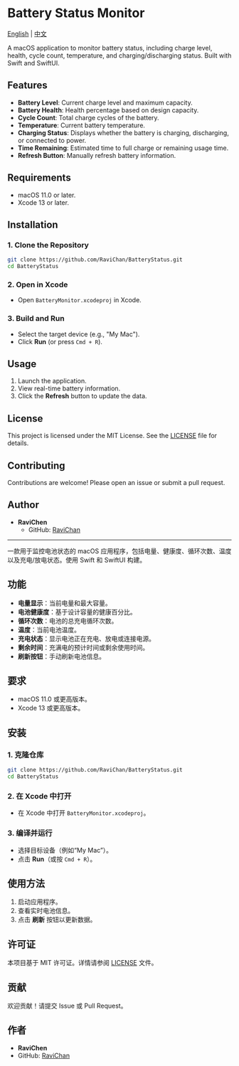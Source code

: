 # Battery Status Monitor

[English](#english) | [中文](#chinese)

<a name="english"></a>
  A macOS application to monitor battery status, including charge level, health, cycle count, temperature, and charging/discharging status. Built with Swift and SwiftUI.

  ## Features

  - **Battery Level**: Current charge level and maximum capacity.
  - **Battery Health**: Health percentage based on design capacity.
  - **Cycle Count**: Total charge cycles of the battery.
  - **Temperature**: Current battery temperature.
  - **Charging Status**: Displays whether the battery is charging, discharging, or connected to power.
  - **Time Remaining**: Estimated time to full charge or remaining usage time.
  - **Refresh Button**: Manually refresh battery information.

  ## Requirements

  - macOS 11.0 or later.
  - Xcode 13 or later.

  ## Installation

  ### 1. Clone the Repository
  ```bash
  git clone https://github.com/RaviChan/BatteryStatus.git
  cd BatteryStatus
  ```

  ### 2. Open in Xcode
  - Open `BatteryMonitor.xcodeproj` in Xcode.

  ### 3. Build and Run
  - Select the target device (e.g., "My Mac").
  - Click **Run** (or press `Cmd + R`).

  ## Usage

  1. Launch the application.
  2. View real-time battery information.
  3. Click the **Refresh** button to update the data.

  ## License

  This project is licensed under the MIT License. See the [LICENSE](LICENSE) file for details.

  ## Contributing

  Contributions are welcome! Please open an issue or submit a pull request.

  ## Author

  - **RaviChen**
    - GitHub: [RaviChan](https://github.com/RaviChan)


---
<a name="chinese"></a>
  一款用于监控电池状态的 macOS 应用程序，包括电量、健康度、循环次数、温度以及充电/放电状态。使用 Swift 和 SwiftUI 构建。

  ## 功能

  - **电量显示**：当前电量和最大容量。
  - **电池健康度**：基于设计容量的健康百分比。
  - **循环次数**：电池的总充电循环次数。
  - **温度**：当前电池温度。
  - **充电状态**：显示电池正在充电、放电或连接电源。
  - **剩余时间**：充满电的预计时间或剩余使用时间。
  - **刷新按钮**：手动刷新电池信息。

  ## 要求

  - macOS 11.0 或更高版本。
  - Xcode 13 或更高版本。

  ## 安装

  ### 1. 克隆仓库
  ```bash
  git clone https://github.com/RaviChan/BatteryStatus.git
  cd BatteryStatus
  ```

  ### 2. 在 Xcode 中打开
  - 在 Xcode 中打开 `BatteryMonitor.xcodeproj`。

  ### 3. 编译并运行
  - 选择目标设备（例如“My Mac”）。
  - 点击 **Run**（或按 `Cmd + R`）。

  ## 使用方法

  1. 启动应用程序。
  2. 查看实时电池信息。
  3. 点击 **刷新** 按钮以更新数据。

  ## 许可证

  本项目基于 MIT 许可证。详情请参阅 [LICENSE](LICENSE) 文件。

  ## 贡献

  欢迎贡献！请提交 Issue 或 Pull Request。

  ## 作者

  - **RaviChen**
  - GitHub: [RaviChan](https://github.com/RaviChan)
</div>

<!-- Language Switch Script -->
<script>
  function switchLanguage(lang) {
    document.getElementById('en').style.display = (lang === 'en') ? 'block' : 'none';
    document.getElementById('zh').style.display = (lang === 'zh') ? 'block' : 'none';
  }
  // Default to English
  switchLanguage('en');
</script>
